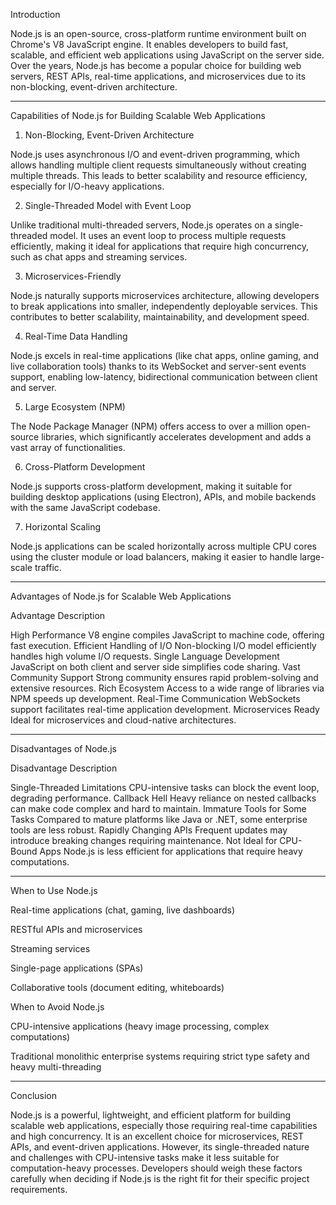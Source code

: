 Introduction

Node.js is an open-source, cross-platform runtime environment built on Chrome's V8 JavaScript engine. It enables developers to build fast, scalable, and efficient web applications using JavaScript on the server side. Over the years, Node.js has become a popular choice for building web servers, REST APIs, real-time applications, and microservices due to its non-blocking, event-driven architecture.


---

Capabilities of Node.js for Building Scalable Web Applications

1. Non-Blocking, Event-Driven Architecture

Node.js uses asynchronous I/O and event-driven programming, which allows handling multiple client requests simultaneously without creating multiple threads. This leads to better scalability and resource efficiency, especially for I/O-heavy applications.

2. Single-Threaded Model with Event Loop

Unlike traditional multi-threaded servers, Node.js operates on a single-threaded model. It uses an event loop to process multiple requests efficiently, making it ideal for applications that require high concurrency, such as chat apps and streaming services.

3. Microservices-Friendly

Node.js naturally supports microservices architecture, allowing developers to break applications into smaller, independently deployable services. This contributes to better scalability, maintainability, and development speed.

4. Real-Time Data Handling

Node.js excels in real-time applications (like chat apps, online gaming, and live collaboration tools) thanks to its WebSocket and server-sent events support, enabling low-latency, bidirectional communication between client and server.

5. Large Ecosystem (NPM)

The Node Package Manager (NPM) offers access to over a million open-source libraries, which significantly accelerates development and adds a vast array of functionalities.

6. Cross-Platform Development

Node.js supports cross-platform development, making it suitable for building desktop applications (using Electron), APIs, and mobile backends with the same JavaScript codebase.

7. Horizontal Scaling

Node.js applications can be scaled horizontally across multiple CPU cores using the cluster module or load balancers, making it easier to handle large-scale traffic.


---

Advantages of Node.js for Scalable Web Applications

Advantage	Description

High Performance	V8 engine compiles JavaScript to machine code, offering fast execution.
Efficient Handling of I/O	Non-blocking I/O model efficiently handles high volume I/O requests.
Single Language Development	JavaScript on both client and server side simplifies code sharing.
Vast Community Support	Strong community ensures rapid problem-solving and extensive resources.
Rich Ecosystem	Access to a wide range of libraries via NPM speeds up development.
Real-Time Communication	WebSockets support facilitates real-time application development.
Microservices Ready	Ideal for microservices and cloud-native architectures.



---

Disadvantages of Node.js

Disadvantage	Description

Single-Threaded Limitations	CPU-intensive tasks can block the event loop, degrading performance.
Callback Hell	Heavy reliance on nested callbacks can make code complex and hard to maintain.
Immature Tools for Some Tasks	Compared to mature platforms like Java or .NET, some enterprise tools are less robust.
Rapidly Changing APIs	Frequent updates may introduce breaking changes requiring maintenance.
Not Ideal for CPU-Bound Apps	Node.js is less efficient for applications that require heavy computations.



---

When to Use Node.js

Real-time applications (chat, gaming, live dashboards)

RESTful APIs and microservices

Streaming services

Single-page applications (SPAs)

Collaborative tools (document editing, whiteboards)


When to Avoid Node.js

CPU-intensive applications (heavy image processing, complex computations)

Traditional monolithic enterprise systems requiring strict type safety and heavy multi-threading



---

Conclusion

Node.js is a powerful, lightweight, and efficient platform for building scalable web applications, especially those requiring real-time capabilities and high concurrency. It is an excellent choice for microservices, REST APIs, and event-driven applications. However, its single-threaded nature and challenges with CPU-intensive tasks make it less suitable for computation-heavy processes. Developers should weigh these factors carefully when deciding if Node.js is the right fit for their specific project requirements.

